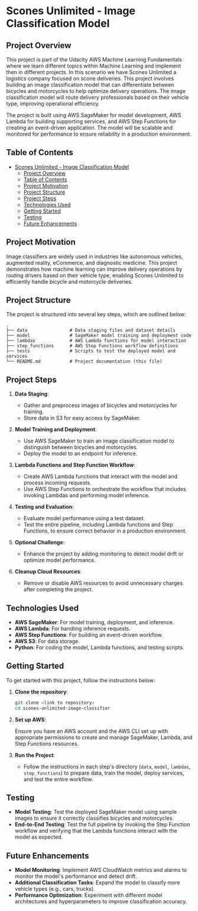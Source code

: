 
# Scones Unlimited - Image Classification Model

## Project Overview

This project is part of the Udacity AWS Machine Learning Fundamentals where we learn different topics within Machine Learning and implement then in different projects. In this scenario we have Scones Unlimited a logistics company focused on scone deliveries. This project involves building an image classification model that can differentiate between bicycles and motorcycles to help optimize delivery operations. The image classification model will route delivery professionals based on their vehicle type, improving operational efficiency.

The project is built using AWS SageMaker for model development, AWS Lambda for building supporting services, and AWS Step Functions for creating an event-driven application. The model will be scalable and monitored for performance to ensure reliability in a production environment.

## Table of Contents

- [Scones Unlimited - Image Classification Model](#scones-unlimited---image-classification-model)
  - [Project Overview](#project-overview)
  - [Table of Contents](#table-of-contents)
  - [Project Motivation](#project-motivation)
  - [Project Structure](#project-structure)
  - [Project Steps](#project-steps)
  - [Technologies Used](#technologies-used)
  - [Getting Started](#getting-started)
  - [Testing](#testing)
  - [Future Enhancements](#future-enhancements)

## Project Motivation

Image classifiers are widely used in industries like autonomous vehicles, augmented reality, eCommerce, and diagnostic medicine. This project demonstrates how machine learning can improve delivery operations by routing drivers based on their vehicle type, enabling Scones Unlimited to efficiently handle bicycle and motorcycle deliveries.

## Project Structure

The project is structured into several key steps, which are outlined below:

```
.
├── data                # Data staging files and dataset details
├── model               # SageMaker model training and deployment code
├── lambdas             # AWS Lambda functions for model interaction
├── step_functions      # AWS Step Functions workflow definitions
├── tests               # Scripts to test the deployed model and services
└── README.md           # Project documentation (this file)
```

## Project Steps

1. **Data Staging**: 
   - Gather and preprocess images of bicycles and motorcycles for training.
   - Store data in S3 for easy access by SageMaker.

2. **Model Training and Deployment**:
   - Use AWS SageMaker to train an image classification model to distinguish between bicycles and motorcycles.
   - Deploy the model to an endpoint for inference.

3. **Lambda Functions and Step Function Workflow**:
   - Create AWS Lambda functions that interact with the model and process incoming requests.
   - Use AWS Step Functions to orchestrate the workflow that includes invoking Lambdas and performing model inference.

4. **Testing and Evaluation**:
   - Evaluate model performance using a test dataset.
   - Test the entire pipeline, including Lambda functions and Step Functions, to ensure correct behavior in a production environment.

5. **Optional Challenge**:
   - Enhance the project by adding monitoring to detect model drift or optimize model performance.

6. **Cleanup Cloud Resources**:
   - Remove or disable AWS resources to avoid unnecessary charges after completing the project.

## Technologies Used

- **AWS SageMaker**: For model training, deployment, and inference.
- **AWS Lambda**: For handling inference requests.
- **AWS Step Functions**: For building an event-driven workflow.
- **AWS S3**: For data storage.
- **Python**: For coding the model, Lambda functions, and testing scripts.

## Getting Started

To get started with this project, follow the instructions below:

1. **Clone the repository**:

   ```bash
   git clone <link to repository>
   cd scones-unlimited-image-classifier
   ```

2. **Set up AWS**:

   Ensure you have an AWS account and the AWS CLI set up with appropriate permissions to create and manage SageMaker, Lambda, and Step Functions resources.

3. **Run the Project**:

   - Follow the instructions in each step's directory (`data`, `model`, `lambdas`, `step_functions`) to prepare data, train the model, deploy services, and test the entire workflow.

## Testing

- **Model Testing**: Test the deployed SageMaker model using sample images to ensure it correctly classifies bicycles and motorcycles.
- **End-to-End Testing**: Test the full pipeline by invoking the Step Function workflow and verifying that the Lambda functions interact with the model as expected.

## Future Enhancements

- **Model Monitoring**: Implement AWS CloudWatch metrics and alarms to monitor the model's performance and detect drift.
- **Additional Classification Tasks**: Expand the model to classify more vehicle types (e.g., cars, trucks).
- **Performance Optimization**: Experiment with different model architectures and hyperparameters to improve classification accuracy.
